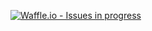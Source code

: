 [![Waffle.io - Issues in progress](https://badge.waffle.io/jude-lawson/bike-share.png?label=in%20progress&title=In%20Progress)](http://waffle.io/jude-lawson/bike-share)

[](schema_design.png)
